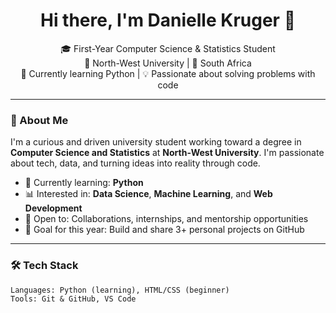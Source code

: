 <h1 align="center">Hi there, I'm Danielle Kruger 👋</h1>

<p align="center">
🎓 First-Year Computer Science & Statistics Student <br/>
🏫 North-West University | 📍 South Africa <br/>
🐍 Currently learning Python | 💡 Passionate about solving problems with code
</p>

---

### 💫 About Me
I'm a curious and driven university student working toward a degree in **Computer Science and Statistics** at **North-West University**. I'm passionate about tech, data, and turning ideas into reality through code.

- 🌱 Currently learning: **Python**
- 📊 Interested in: **Data Science**, **Machine Learning**, and **Web Development**
- 🤝 Open to: Collaborations, internships, and mentorship opportunities
- 🎯 Goal for this year: Build and share 3+ personal projects on GitHub

---

### 🛠️ Tech Stack

```plaintext
Languages: Python (learning), HTML/CSS (beginner)
Tools: Git & GitHub, VS Code
